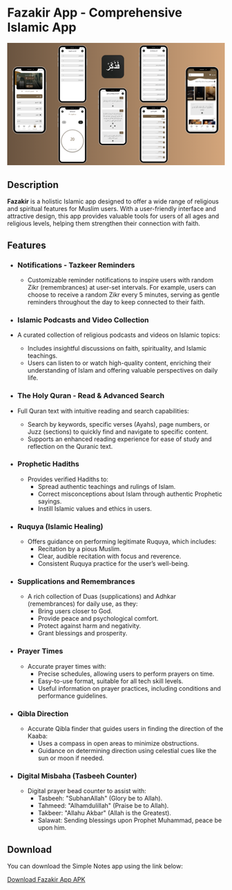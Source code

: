 # Fazakir App - Comprehensive Islamic App

![Fazakir](./assets/images/fazakir_app.png)

## Description

**Fazakir** is a holistic Islamic app designed to offer a wide range of religious and spiritual features for Muslim users. With a user-friendly interface and attractive design, this app provides valuable tools for users of all ages and religious levels, helping them strengthen their connection with faith.

## Features

- ### **Notifications - Tazkeer Reminders**
  - Customizable reminder notifications to inspire users with random Zikr (remembrances) at user-set intervals. For example, users can choose to receive a random Zikr every 5 minutes, serving as gentle reminders throughout the day to keep connected to their faith.

 - ### **Islamic Podcasts and Video Collection**
  - A curated collection of religious podcasts and videos on Islamic topics:
    - Includes insightful discussions on faith, spirituality, and Islamic teachings.
    - Users can listen to or watch high-quality content, enriching their understanding of Islam and offering valuable perspectives on daily life.

 - ### **The Holy Quran - Read & Advanced Search**
  - Full Quran text with intuitive reading and search capabilities:
    - Search by keywords, specific verses (Ayahs), page numbers, or Juzz (sections) to quickly find and navigate to specific content.
    - Supports an enhanced reading experience for ease of study and reflection on the Quranic text.

- ### **Prophetic Hadiths**
  - Provides verified Hadiths to:
    - Spread authentic teachings and rulings of Islam.
    - Correct misconceptions about Islam through authentic Prophetic sayings.
    - Instill Islamic values and ethics in users.

- ### **Ruquya (Islamic Healing)**
  - Offers guidance on performing legitimate Ruquya, which includes:
    - Recitation by a pious Muslim.
    - Clear, audible recitation with focus and reverence.
    - Consistent Ruquya practice for the user’s well-being.

- ### **Supplications and Remembrances**
  - A rich collection of Duas (supplications) and Adhkar (remembrances) for daily use, as they:
    - Bring users closer to God.
    - Provide peace and psychological comfort.
    - Protect against harm and negativity.
    - Grant blessings and prosperity.

- ### **Prayer Times**
  - Accurate prayer times with:
    - Precise schedules, allowing users to perform prayers on time.
    - Easy-to-use format, suitable for all tech skill levels.
    - Useful information on prayer practices, including conditions and performance guidelines.

- ### **Qibla Direction**
  - Accurate Qibla finder that guides users in finding the direction of the Kaaba:
    - Uses a compass in open areas to minimize obstructions.
    - Guidance on determining direction using celestial cues like the sun or moon if needed.

- ### **Digital Misbaha (Tasbeeh Counter)**
  - Digital prayer bead counter to assist with:
    - Tasbeeh: "SubhanAllah" (Glory be to Allah).
    - Tahmeed: "Alhamdulillah" (Praise be to Allah).
    - Takbeer: "Allahu Akbar" (Allah is the Greatest).
    - Salawat: Sending blessings upon Prophet Muhammad, peace be upon him.


## Download

You can download the Simple Notes app using the link below:

[Download Fazakir App APK](https://www.mediafire.com/file/s059zfjzcyyc5nr/fazakir.apk/file)
